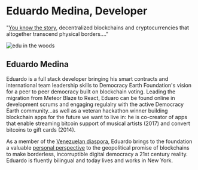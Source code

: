 # Eduardo Medina, Developer
"[You know the story](https://medium.com/@medied/on-nations-and-money-70172be74f2b), decentralized blockchains and cryptocurrencies that altogether transcend physical borders...."

![edu in the woods](https://user-images.githubusercontent.com/24529258/37480639-fbcddaf8-283c-11e8-976a-80f65332bbf0.jpg)

## Eduardo Medina

Eduardo is a full stack developer bringing his smart contracts and international team leadership skills to Democracy Earth Foundation's vision for a peer to peer democracy built on blockchain voting. Leading the migration from Meteor Blaze to React, Eduaro can be found online in development scrums and engaging regulalry with the active Democracy Earth community...as well as a veteran hackathon winner building blockchain apps for the future we want to live in: he is co-creator of apps that enable streaming bitcoin support of musical artists (2017) and convert bitcoins to gift cards (2014). 

As a member of the [Venezuelan diaspora](https://words.democracy.earth/blockchain-and-the-venezuelan-diaspora-383ec282c70), Eduardo brings to the foundation a valuable [personal perspective](https://words.democracy.earth/venezuelas-initial-country-offering-ef45de49aea4) to the geopolitical promise of blockchains to make borderless, incorruptible digital democracy a 21st century reality.  Eduardo is fluently bilingual and today lives and works in New York.
